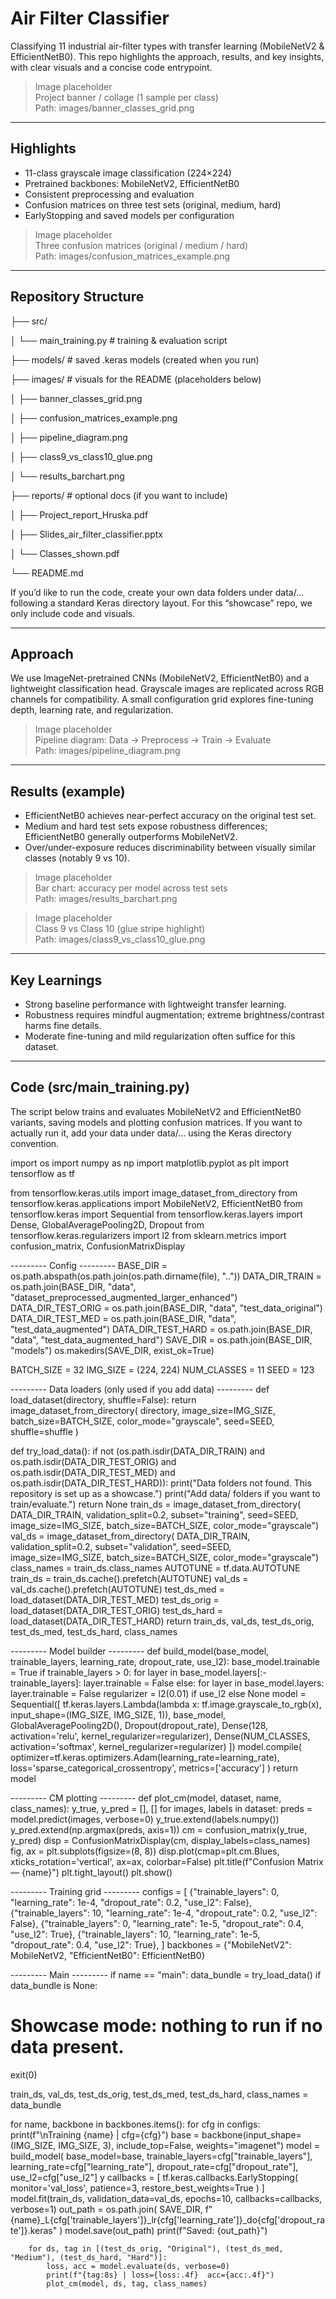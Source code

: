 # Air Filter Classifier

Classifying 11 industrial air-filter types with transfer learning (MobileNetV2 & EfficientNetB0). This repo highlights the approach, results, and key insights, with clear visuals and a concise code entrypoint.

> Image placeholder  
> Project banner / collage (1 sample per class)  
> Path: images/banner_classes_grid.png

---

## Highlights
- 11-class grayscale image classification (224×224)
- Pretrained backbones: MobileNetV2, EfficientNetB0
- Consistent preprocessing and evaluation
- Confusion matrices on three test sets (original, medium, hard)
- EarlyStopping and saved models per configuration

> Image placeholder  
> Three confusion matrices (original / medium / hard)  
> Path: images/confusion_matrices_example.png

---

## Repository Structure
├── src/

│ └── main_training.py # training & evaluation script

├── models/ # saved .keras models (created when you run)

├── images/ # visuals for the README (placeholders below)

│ ├── banner_classes_grid.png

│ ├── confusion_matrices_example.png

│ ├── pipeline_diagram.png

│ ├── class9_vs_class10_glue.png

│ └── results_barchart.png

├── reports/ # optional docs (if you want to include)

│ ├── Project_report_Hruska.pdf

│ ├── Slides_air_filter_classifier.pptx

│ └── Classes_shown.pdf

└── README.md



If you’d like to run the code, create your own data folders under data/... following a standard Keras directory layout. For this “showcase” repo, we only include code and visuals.

---

## Approach

We use ImageNet-pretrained CNNs (MobileNetV2, EfficientNetB0) and a lightweight classification head. Grayscale images are replicated across RGB channels for compatibility. A small configuration grid explores fine-tuning depth, learning rate, and regularization.

> Image placeholder  
> Pipeline diagram: Data → Preprocess → Train → Evaluate  
> Path: images/pipeline_diagram.png

---

## Results (example)

- EfficientNetB0 achieves near-perfect accuracy on the original test set.
- Medium and hard test sets expose robustness differences; EfficientNetB0 generally outperforms MobileNetV2.
- Over/under-exposure reduces discriminability between visually similar classes (notably 9 vs 10).

> Image placeholder  
> Bar chart: accuracy per model across test sets  
> Path: images/results_barchart.png

> Image placeholder  
> Class 9 vs Class 10 (glue stripe highlight)  
> Path: images/class9_vs_class10_glue.png

---

## Key Learnings
- Strong baseline performance with lightweight transfer learning.
- Robustness requires mindful augmentation; extreme brightness/contrast harms fine details.
- Moderate fine-tuning and mild regularization often suffice for this dataset.

---

## Code (src/main_training.py)

The script below trains and evaluates MobileNetV2 and EfficientNetB0 variants, saving models and plotting confusion matrices. If you want to actually run it, add your data under data/... using the Keras directory convention.

import os
import numpy as np
import matplotlib.pyplot as plt
import tensorflow as tf

from tensorflow.keras.utils import image_dataset_from_directory
from tensorflow.keras.applications import MobileNetV2, EfficientNetB0
from tensorflow.keras import Sequential
from tensorflow.keras.layers import Dense, GlobalAveragePooling2D, Dropout
from tensorflow.keras.regularizers import l2
from sklearn.metrics import confusion_matrix, ConfusionMatrixDisplay

--------- Config ---------
BASE_DIR = os.path.abspath(os.path.join(os.path.dirname(file), ".."))
DATA_DIR_TRAIN = os.path.join(BASE_DIR, "data", "dataset_preprocessed_augmented_larger_enhanced")
DATA_DIR_TEST_ORIG = os.path.join(BASE_DIR, "data", "test_data_original")
DATA_DIR_TEST_MED = os.path.join(BASE_DIR, "data", "test_data_augmented")
DATA_DIR_TEST_HARD = os.path.join(BASE_DIR, "data", "test_data_augmented_hard")
SAVE_DIR = os.path.join(BASE_DIR, "models")
os.makedirs(SAVE_DIR, exist_ok=True)

BATCH_SIZE = 32
IMG_SIZE = (224, 224)
NUM_CLASSES = 11
SEED = 123

--------- Data loaders (only used if you add data) ---------
def load_dataset(directory, shuffle=False):
return image_dataset_from_directory(
directory,
image_size=IMG_SIZE,
batch_size=BATCH_SIZE,
color_mode="grayscale",
seed=SEED,
shuffle=shuffle
)

def try_load_data():
if not (os.path.isdir(DATA_DIR_TRAIN) and
os.path.isdir(DATA_DIR_TEST_ORIG) and
os.path.isdir(DATA_DIR_TEST_MED) and
os.path.isdir(DATA_DIR_TEST_HARD)):
print("Data folders not found. This repository is set up as a showcase.")
print("Add data/ folders if you want to train/evaluate.")
return None
train_ds = image_dataset_from_directory(
DATA_DIR_TRAIN, validation_split=0.2, subset="training", seed=SEED,
image_size=IMG_SIZE, batch_size=BATCH_SIZE, color_mode="grayscale")
val_ds = image_dataset_from_directory(
DATA_DIR_TRAIN, validation_split=0.2, subset="validation", seed=SEED,
image_size=IMG_SIZE, batch_size=BATCH_SIZE, color_mode="grayscale")
class_names = train_ds.class_names
AUTOTUNE = tf.data.AUTOTUNE
train_ds = train_ds.cache().prefetch(AUTOTUNE)
val_ds = val_ds.cache().prefetch(AUTOTUNE)
test_ds_med = load_dataset(DATA_DIR_TEST_MED)
test_ds_orig = load_dataset(DATA_DIR_TEST_ORIG)
test_ds_hard = load_dataset(DATA_DIR_TEST_HARD)
return train_ds, val_ds, test_ds_orig, test_ds_med, test_ds_hard, class_names

--------- Model builder ---------
def build_model(base_model, trainable_layers, learning_rate, dropout_rate, use_l2):
base_model.trainable = True
if trainable_layers > 0:
for layer in base_model.layers[:-trainable_layers]:
layer.trainable = False
else:
for layer in base_model.layers:
layer.trainable = False
regularizer = l2(0.01) if use_l2 else None
model = Sequential([
tf.keras.layers.Lambda(lambda x: tf.image.grayscale_to_rgb(x),
input_shape=(IMG_SIZE, IMG_SIZE, 1)),
base_model,
GlobalAveragePooling2D(),
Dropout(dropout_rate),
Dense(128, activation='relu', kernel_regularizer=regularizer),
Dense(NUM_CLASSES, activation='softmax', kernel_regularizer=regularizer)
])
model.compile(
optimizer=tf.keras.optimizers.Adam(learning_rate=learning_rate),
loss='sparse_categorical_crossentropy',
metrics=['accuracy']
)
return model

--------- CM plotting ---------
def plot_cm(model, dataset, name, class_names):
y_true, y_pred = [], []
for images, labels in dataset:
preds = model.predict(images, verbose=0)
y_true.extend(labels.numpy())
y_pred.extend(np.argmax(preds, axis=1))
cm = confusion_matrix(y_true, y_pred)
disp = ConfusionMatrixDisplay(cm, display_labels=class_names)
fig, ax = plt.subplots(figsize=(8, 8))
disp.plot(cmap=plt.cm.Blues, xticks_rotation='vertical', ax=ax, colorbar=False)
plt.title(f"Confusion Matrix — {name}")
plt.tight_layout()
plt.show()

--------- Training grid ---------
configs = [
{"trainable_layers": 0, "learning_rate": 1e-4, "dropout_rate": 0.2, "use_l2": False},
{"trainable_layers": 10, "learning_rate": 1e-4, "dropout_rate": 0.2, "use_l2": False},
{"trainable_layers": 0, "learning_rate": 1e-5, "dropout_rate": 0.4, "use_l2": True},
{"trainable_layers": 10, "learning_rate": 1e-5, "dropout_rate": 0.4, "use_l2": True},
]
backbones = {"MobileNetV2": MobileNetV2, "EfficientNetB0": EfficientNetB0}

--------- Main ---------
if name == "main":
data_bundle = try_load_data()
if data_bundle is None:
# Showcase mode: nothing to run if no data present.
exit(0)

train_ds, val_ds, test_ds_orig, test_ds_med, test_ds_hard, class_names = data_bundle

for name, backbone in backbones.items():
    for cfg in configs:
        print(f"\nTraining {name} | cfg={cfg}")
        base = backbone(input_shape=(IMG_SIZE, IMG_SIZE, 3),
                        include_top=False, weights="imagenet")
        model = build_model(
            base_model=base,
            trainable_layers=cfg["trainable_layers"],
            learning_rate=cfg["learning_rate"],
            dropout_rate=cfg["dropout_rate"],
            use_l2=cfg["use_l2"]
        y
        callbacks = [
            tf.keras.callbacks.EarlyStopping(
                monitor='val_loss', patience=3, restore_best_weights=True
            )
        ]
        model.fit(train_ds, validation_data=val_ds, epochs=10, callbacks=callbacks, verbose=1)
        out_path = os.path.join(
            SAVE_DIR,
            f"{name}_L{cfg['trainable_layers']}_lr{cfg['learning_rate']}_do{cfg['dropout_rate']}.keras"
        )
        model.save(out_path)
        print(f"Saved: {out_path}")
      
        for ds, tag in [(test_ds_orig, "Original"), (test_ds_med, "Medium"), (test_ds_hard, "Hard")]:
            loss, acc = model.evaluate(ds, verbose=0)
            print(f"{tag:8s} | loss={loss:.4f}  acc={acc:.4f}")
            plot_cm(model, ds, tag, class_names)
